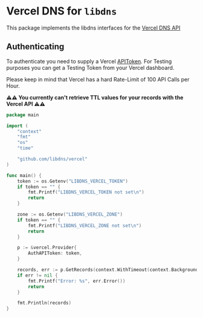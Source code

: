 # Vercel DNS for `libdns`

<!-- [![godoc reference](https://img.shields.io/badge/godoc-reference-blue.svg)](https://pkg.go.dev/github.com/libdns/hetzner) -->


This package implements the libdns interfaces for the [Vercel DNS API](https://vercel.com/docs/api#endpoints/dns)

## Authenticating

To authenticate you need to supply a Vercel [APIToken](https://vercel.com/docs/api#api-basics/authentication).
For Testing purposes you can get a Testing Token from your Vercel dashboard.

Please keep in mind that Vercel has a hard Rate-Limit of 100 API Calls per Hour.

__⚠️⚠️ You currently can't retrieve TTL values for your records with the Vercel API ⚠️⚠️__

```go
package main

import (
	"context"
	"fmt"
	"os"
	"time"

	"github.com/libdns/vercel"
)

func main() {
	token := os.Getenv("LIBDNS_VERCEL_TOKEN")
	if token == "" {
		fmt.Printf("LIBDNS_VERCEL_TOKEN not set\n")
		return
	}

	zone := os.Getenv("LIBDNS_VERCEL_ZONE")
	if token == "" {
		fmt.Printf("LIBDNS_VERCEL_ZONE not set\n")
		return
	}

	p := &vercel.Provider{
		AuthAPIToken: token,
	}

	records, err := p.GetRecords(context.WithTimeout(context.Background(), time.Duration(15*time.Second)), zone)
	if err != nil {
        fmt.Printf("Error: %s", err.Error())
        return
	}

	fmt.Println(records)
}

```

